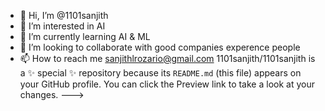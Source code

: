- 👋 Hi, I’m @1101sanjith
- 👀 I’m interested in AI
- 🌱 I’m currently learning AI & ML
- 💞️ I’m looking to collaborate with good companies experence people
- 📫 How to reach me sanjithlrozario@gmail.com
1101sanjith/1101sanjith is a ✨ special ✨ repository because its `README.md` (this file) appears on your GitHub profile.
You can click the Preview link to take a look at your changes.
--->
